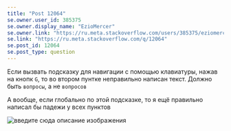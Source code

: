 ```yaml
---
title: "Post 12064"
se.owner.user_id: 385375
se.owner.display_name: "EzioMercer"
se.owner.link: "https://ru.meta.stackoverflow.com/users/385375/eziomercer"
se.link: "https://ru.meta.stackoverflow.com/q/12064"
se.post_id: 12064
se.post_type: question
---
```

<p>Если вызвать подсказку для навигации с помощью клавиатуры, нажав на кнопк <code>G</code>, то во втором пунтке неправильно написан текст. Должно быть <code>вопросы</code>,  а не <code>вопросов</code></p>
<p>А вообще, если глобально по этой подсказке, то я ещё правильно написал бы падежи у всех пунктов</p>
<p><img src="https://i.stack.imgur.com/pmVMY.png" alt="введите сюда описание изображения" /></p>
